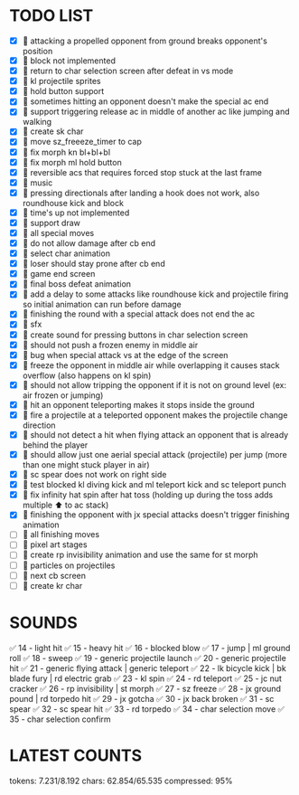 # TODO LIST

- [x] 🐞 attacking a propelled opponent from ground breaks opponent's position
- [x] 🚀 block not implemented
- [x] 🚀 return to char selection screen after defeat in vs mode
- [x] 🚀 kl projectile sprites
- [x] 🚀 hold button support
- [x] 🐞 sometimes hitting an opponent doesn't make the special ac end
- [x] 🚀 support triggering release ac in middle of another ac like jumping and walking
- [x] 🚀 create sk char
- [x] 🐞 move sz_freeeze_timer to cap
- [x] 🐞 fix morph kn bl+bl+bl
- [x] 🐞 fix morph ml hold button
- [x] 🐞 reversible acs that requires forced stop stuck at the last frame
- [x] 🚀 music
- [x] 🐞 pressing directionals after landing a hook does not work, also roundhouse kick and block
- [x] 🚀 time's up not implemented
- [x] 🚀 support draw
- [x] 🚀 all special moves
- [x] 🐞 do not allow damage after cb end
- [x] 🚀 select char animation
- [x] 🐞 loser should stay prone after cb end
- [x] 🚀 game end screen
- [x] 🚀 final boss defeat animation
- [x] 🚀 add a delay to some attacks like roundhouse kick and projectile firing so initial animation can run before damage
- [x] 🐞 finishing the round with a special attack does not end the ac
- [x] 🚀 sfx
- [x] 🚀 create sound for pressing buttons in char selection screen
- [x] 🐞 should not push a frozen enemy in middle air
- [x] 🐞 bug when special attack vs at the edge of the screen
- [x] 🐞 freeze the opponent in middle air while overlapping it causes stack overflow (also happens on kl spin)
- [x] 🐞 should not allow tripping the opponent if it is not on ground level (ex: air frozen or jumping)
- [x] 🐞 hit an opponent teleporting makes it stops inside the ground
- [x] 🐞 fire a projectile at a teleported opponent makes the projectile change direction
- [x] 🐞 should not detect a hit when flying attack an opponent that is already behind the player
- [x] 🐞 should allow just one aerial special attack (projectile) per jump (more than one might stuck player in air)
- [x] 🐞 sc spear does not work on right side
- [x] 🚀 test blocked kl diving kick and ml teleport kick and sc teleport punch
- [x] 🐞 fix infinity hat spin after hat toss (holding up during the toss adds multiple ⬆️ to ac stack)
- [x] 🐞 finishing the opponent with jx special attacks doesn't trigger finishing animation
- [ ] 🚀 all finishing moves
- [ ] 🚀 pixel art stages
- [ ] 🚀 create rp invisibility animation and use the same for st morph
- [ ] 🚀 particles on projectiles
- [ ] 🚀 next cb screen
- [ ] 🚀 create kr char

# SOUNDS
✅ 14 - light hit
✅ 15 - heavy hit
✅ 16 - blocked blow
✅ 17 - jump | ml ground roll
✅ 18 - sweep
✅ 19 - generic projectile launch
✅ 20 - generic projectile hit
✅ 21 - generic flying attack | generic teleport
✅ 22 - lk bicycle kick | bk blade fury | rd electric grab
✅ 23 - kl spin
✅ 24 - rd teleport
✅ 25 - jc nut cracker
✅ 26 - rp invisibility | st morph
✅ 27 - sz freeze
✅ 28 - jx ground pound | rd torpedo hit
✅ 29 - jx gotcha
✅ 30 - jx back broken
✅ 31 - sc spear
✅ 32 - sc spear hit
✅ 33 - rd torpedo
✅ 34 - char selection move
✅ 35 - char selection confirm

# LATEST COUNTS
tokens: 7.231/8.192
chars: 62.854/65.535
compressed: 95%
